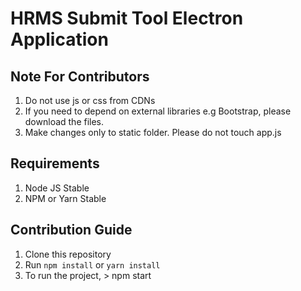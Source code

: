 # HRMS Submit Tool Electron Application
## Note For Contributors
1. Do not use js or css from CDNs
2. If you need to depend on external libraries e.g Bootstrap, please download the files.
3. Make changes only to static folder. Please do not touch app.js
## Requirements
1. Node JS Stable
2. NPM or Yarn Stable
## Contribution Guide
1. Clone this repository
2. Run `npm install` or `yarn install`
3. To run the project, > npm start
